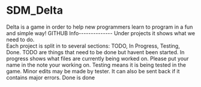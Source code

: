 # SDM_Delta
Delta is a game in order to help new programmers learn to program in a fun and simple way!
GITHUB Info--------------
Under projects it shows what we need to do.  
Each project is split in to several sections: TODO, In Progress, Testing, Done.
  TODO are things that need to be done but havent been started.
  In progress shows what files are currently being worked on.  Please put your name in the note your working on.
  Testing means it is being tested in the game.  Minor edits may be made by tester.  It can also be sent back if it contains major errors.
  Done is done
